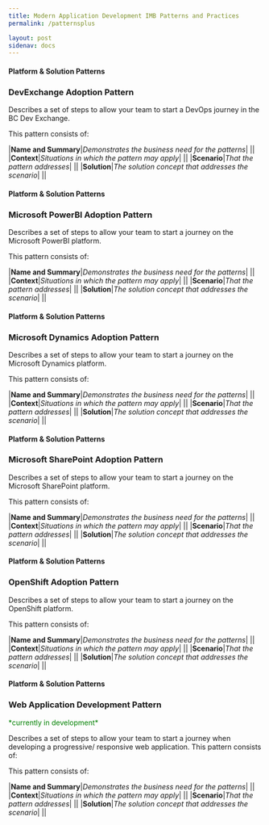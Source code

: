 ```yaml
---
title: Modern Application Development IMB Patterns and Practices
permalink: /patternsplus

layout: post
sidenav: docs
---
```

#### Platform & Solution Patterns
### DevExchange Adoption Pattern
Describes a set of steps to allow your team to start a DevOps journey in the BC Dev Exchange.

This pattern consists of:

|**Name and Summary**|*Demonstrates the business need for the patterns*|
||
|**Context**|*Situations in which the pattern may apply*|
||
|**Scenario**|*That the pattern addresses*|
||
|**Solution**|*The solution concept that addresses the scenario*|
||

#### Platform & Solution Patterns
### Microsoft PowerBI Adoption Pattern
Describes a set of steps to allow your team to start a journey on the Microsoft PowerBI platform.

This pattern consists of:

|**Name and Summary**|*Demonstrates the business need for the patterns*|
||
|**Context**|*Situations in which the pattern may apply*|
||
|**Scenario**|*That the pattern addresses*|
||
|**Solution**|*The solution concept that addresses the scenario*|
||

#### Platform & Solution Patterns
### Microsoft Dynamics Adoption Pattern
Describes a set of steps to allow your team to start a journey on the Microsoft Dynamics platform.

This pattern consists of:

|**Name and Summary**|*Demonstrates the business need for the patterns*|
||
|**Context**|*Situations in which the pattern may apply*|
||
|**Scenario**|*That the pattern addresses*|
||
|**Solution**|*The solution concept that addresses the scenario*|
||

#### Platform & Solution Patterns
### Microsoft SharePoint Adoption Pattern
Describes a set of steps to allow your team to start a journey on the Microsoft SharePoint platform.

This pattern consists of:

|**Name and Summary**|*Demonstrates the business need for the patterns*|
||
|**Context**|*Situations in which the pattern may apply*|
||
|**Scenario**|*That the pattern addresses*|
||
|**Solution**|*The solution concept that addresses the scenario*|
||

#### Platform & Solution Patterns
### OpenShift Adoption Pattern
Describes a set of steps to allow your team to start a journey on the OpenShift platform.

This pattern consists of:

|**Name and Summary**|*Demonstrates the business need for the patterns*|
||
|**Context**|*Situations in which the pattern may apply*|
||
|**Scenario**|*That the pattern addresses*|
||
|**Solution**|*The solution concept that addresses the scenario*|
||

#### Platform & Solution Patterns
### Web Application Development Pattern
<span style="color: green">\*currently in development\*</span>

Describes a set of steps to allow your team to start a journey when developing a progressive/ responsive web application. This pattern consists of:

This pattern consists of:

|**Name and Summary**|*Demonstrates the business need for the patterns*|
||
|**Context**|*Situations in which the pattern may apply*|
||
|**Scenario**|*That the pattern addresses*|
||
|**Solution**|*The solution concept that addresses the scenario*|
||